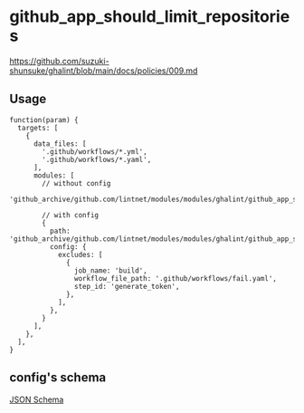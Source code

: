 # github_app_should_limit_repositories

https://github.com/suzuki-shunsuke/ghalint/blob/main/docs/policies/009.md

## Usage

```jsonnet
function(param) {
  targets: [
    {
      data_files: [
        '.github/workflows/*.yml',
        '.github/workflows/*.yaml',
      ],
      modules: [
        // without config
        'github_archive/github.com/lintnet/modules/modules/ghalint/github_app_should_limit_repositories/main.jsonnet@60a46a4fa4c0e7b1b95f57c479e756afa2f376e9:v0.1.0',

        // with config
        {
          path: 'github_archive/github.com/lintnet/modules/modules/ghalint/github_app_should_limit_repositories/main.jsonnet@60a46a4fa4c0e7b1b95f57c479e756afa2f376e9:v0.1.0',
          config: {
            excludes: [
              {
                job_name: 'build',
                workflow_file_path: '.github/workflows/fail.yaml',
                step_id: 'generate_token',
              },
            ],
          },
        }
      ],
    },
  ],
}
```

## config's schema

[JSON Schema](main_config_schema.json)
